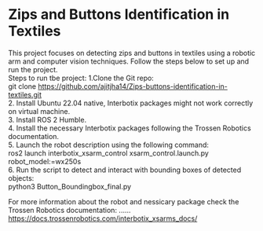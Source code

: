 Zips and Buttons Identification in Textiles  
======================================
This project focuses on detecting zips and buttons in textiles using a robotic arm and computer vision techniques. Follow the steps below to set up and run the project.  
Steps to run tbe project:
1.Clone the Git repo:  
   git clone https://github.com/ajitjha14/Zips-buttons-identification-in-textiles.git  
2. Install Ubuntu 22.04 native, Interbotix packages might not work correctly on virtual machine.  
3. Install ROS 2 Humble.  
4. Install the necessary Interbotix packages following the Trossen Robotics documentation.  
5. Launch the robot description using the following command:  
   ros2 launch interbotix_xsarm_control xsarm_control.launch.py robot_model:=wx250s  
6. Run the script to detect and interact with bounding boxes of detected objects:  
   python3 Button_Boundingbox_final.py  
     
For more information about the robot and nessicary package check the Trossen Robotics documentation:
......
https://docs.trossenrobotics.com/interbotix_xsarms_docs/  

